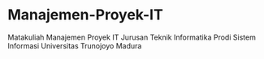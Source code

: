 # Manajemen-Proyek-IT
Matakuliah Manajemen Proyek IT Jurusan Teknik Informatika Prodi Sistem Informasi Universitas Trunojoyo Madura
